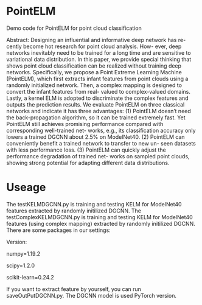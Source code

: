 # PointELM
Demo code for PointELM for point cloud classification

Abstract:
Designing an influential and informative deep network has re- cently become hot research for point cloud analysis. How- ever, deep networks inevitably need to be trained for a long time and are sensitive to variational data distribution. In this paper, we provide special thinking that shows point cloud classification can be realized without training deep networks. Specifically, we propose a Point Extreme Learning Machine (PointELM), which first extracts infant features from point clouds using a randomly initialized network. Then, a complex mapping is designed to convert the infant features from real- valued to complex-valued domains. Lastly, a kernel ELM is adopted to discriminate the complex features and outputs the prediction results. We evaluate PointELM on three classical networks and indicate it has three advantages: (1) PointELM doesn’t need the back-propagation algorithm, so it can be trained extremely fast. Yet PointELM still achieves promising performance compared with corresponding well-trained net- works, e.g., its classification accuracy only lowers a trained DGCNN about 2.5% on ModelNet40. (2) PointELM can conveniently benefit a trained network to transfer to new un- seen datasets with less performance loss. (3) PointELM can quickly adjust the performance degradation of trained net- works on sampled point clouds, showing strong potential for adapting different data distributions.

# Useage
The testKELMDGCNN.py is training and testing KELM for ModelNet40 features extracted by randomly initilized DGCNN.
The testComplexKELMDGCNN.py is training and testing KELM for ModelNet40 features (using complex mapping) extracted by randomly initilized DGCNN.
There are some packages in our settings:

Version:

numpy=1.19.2

scipy=1.2.0

scikit-learn=0.24.2

If you want to extract feature by yourself, you can run saveOutPutDGCNN.py. The DGCNN model is used PyTorch version.
